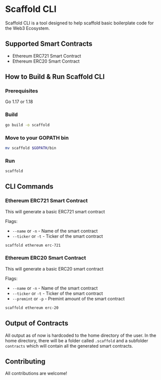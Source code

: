 # Scaffold CLI
Scaffold CLI is a tool designed to help scaffold basic boilerplate code for the Web3 Ecosystem.
## Supported Smart Contracts

- Ethereum ERC721 Smart Contract
- Ethereum ERC20 Smart Contract
## How to Build & Run Scaffold CLI

### Prerequisites
Go 1.17 or 1.18

### Build
```bash
go build -o scaffold
```

### Move to your GOPATH bin
```bash
mv scaffold $GOPATH/bin
```

### Run
```bash
scaffold
```

## CLI Commands
### Ethereum ERC721 Smart Contract
This will generate a basic ERC721 smart contract

Flags:
- `--name` or `-n` - Name of the smart contract
- `--ticker` or `-t` - Ticker of the smart contract

```bash
scaffold ethereum erc-721
```


### Ethereum ERC20 Smart Contract
This will generate a basic ERC20 smart contract

Flags:
- `--name` or `-n` - Name of the smart contract
- `--ticker` or `-t` - Ticker of the smart contract
- `--premint` or `-p` - Premint amount of the smart contract

```bash
scaffold ethereum erc-20
```
## Output of Contracts
All output as of now is hardcoded to the home directory of the user. In the home directory, there will be a folder called `.scaffold` and a subfolder `contracts` which will contain all the generated smart contracts.

## Contributing
All contributions are welcome!